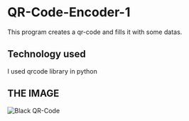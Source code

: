 # QR-Code-Encoder-1
This program creates a qr-code and fills it with some datas.

## Technology used
I used qrcode library in python

## THE IMAGE
![Black QR-Code](https://user-images.githubusercontent.com/88127727/139579007-9feaa993-50b8-4f10-8c0d-e9237580e64b.png)
